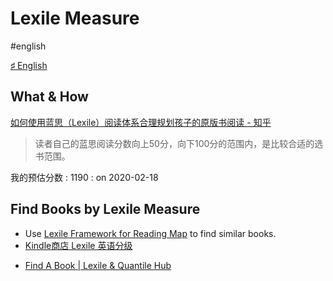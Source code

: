 # Lexile Measure

#english

[♯ English](ia-writer://open?path=/Locations/iCloud/§%20Tickler/Tickler-E/English/♯%20English.md)

## What & How

[如何使用蓝思（Lexile）阅读体系合理规划孩子的原版书阅读 - 知乎](evernote:///view/250936/s2/4826d715-23a4-4a16-b9af-b8849a960a16/4826d715-23a4-4a16-b9af-b8849a960a16/)

> 读者自己的蓝思阅读分数向上50分，向下100分的范围内，是比较合适的选书范围。

我的预估分数
: 1190
: on 2020-02-18

## Find Books by Lexile Measure

- Use [Lexile Framework for Reading Map](evernote:///view/250936/s2/6e04fb5c-87d8-4110-888a-e63e0c728cbf/6e04fb5c-87d8-4110-888a-e63e0c728cbf/) to find similar books.
- [Kindle商店 Lexile 英语分级](https://www.amazon.cn/b?_encoding=UTF8&node=1974674071&pf_rd_i=116170071&pf_rd_m=A1AJ19PSB66TGU&pf_rd_p=429ba31d-1e1f-4454-85b7-5bc99a394bb9&pf_rd_r=9M4SMMHTQCVFF1N03E7R&pf_rd_s=tcg-slide-7&pf_rd_t=101&ref_=ch_auto_pc_slides)
* [Find A Book | Lexile & Quantile Hub](https://hub.lexile.com/find-a-book/book-results)

